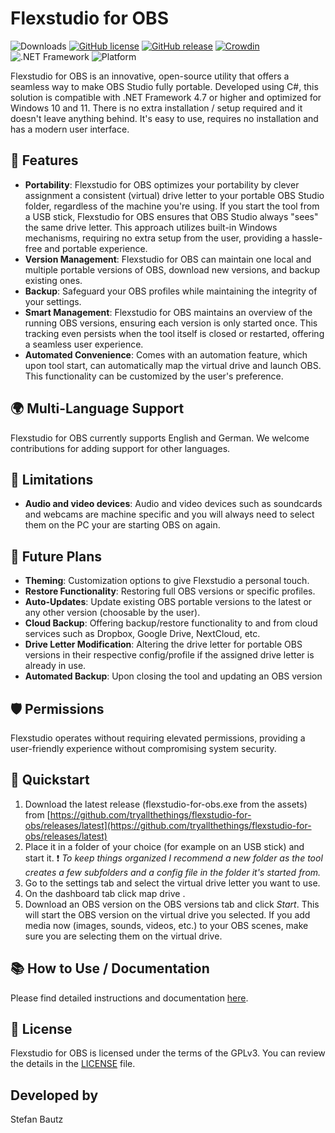 # Flexstudio for OBS

![Downloads](https://img.shields.io/github/downloads/tryallthethings/flexstudio-for-obs/total.svg?style=flat)
[![GitHub license](https://img.shields.io/github/license/tryallthethings/flexstudio-for-obs)](https://github.com/tryallthethings/flexstudio-for-obs/blob/main/LICENSE)
[![GitHub release](https://img.shields.io/github/release/tryallthethings/flexstudio-for-obs.svg)](https://GitHub.com/tryallthethings/flexstudio-for-obs/releases/)
[![Crowdin](https://badges.crowdin.net/flexstudio-for-obs/localized.svg)](https://crowdin.com/project/flexstudio-for-obs)
![.NET Framework](https://img.shields.io/badge/.NET%20Framework-4.7%2B-blue)
![Platform](https://img.shields.io/badge/platform-Windows%2010%20%7C%2011-lightgrey)

Flexstudio for OBS is an innovative, open-source utility that offers a seamless way to make OBS Studio fully portable. Developed using C#, this solution is compatible with .NET Framework 4.7 or higher and optimized for Windows 10 and 11. There is no extra installation / setup required and it doesn't leave anything behind. It's easy to use, requires no installation and has a modern user interface.

## 🌟 Features

- **Portability**: Flexstudio for OBS optimizes your portability by clever assignment a consistent (virtual) drive letter to your portable OBS Studio folder, regardless of the machine you're using. If you start the tool from a USB stick, Flexstudio for OBS ensures that OBS Studio always "sees" the same drive letter. This approach utilizes built-in Windows mechanisms, requiring no extra setup from the user, providing a hassle-free and portable experience. 
- **Version Management**: Flexstudio for OBS can maintain one local and multiple portable versions of OBS, download new versions, and backup existing ones.
- **Backup**: Safeguard your OBS profiles while maintaining the integrity of your settings.
- **Smart Management**: Flexstudio for OBS maintains an overview of the running OBS versions, ensuring each version is only started once. This tracking even persists when the tool itself is closed or restarted, offering a seamless user experience.
- **Automated Convenience**: Comes with an automation feature, which upon tool start, can automatically map the virtual drive and launch OBS. This functionality can be customized by the user's preference.

## 🌍 Multi-Language Support

Flexstudio for OBS currently supports English and German. We welcome contributions for adding support for other languages.

## 🛑 Limitations

- **Audio and video devices**: Audio and video devices such as soundcards and webcams are machine specific and you will always need to select them on the PC your are starting OBS on again.

## 🎨 Future Plans

- **Theming**: Customization options to give Flexstudio a personal touch.
- **Restore Functionality**: Restoring full OBS versions or specific profiles.
- **Auto-Updates**: Update existing OBS portable versions to the latest or any other version (choosable by the user).
- **Cloud Backup**: Offering backup/restore functionality to and from cloud services such as Dropbox, Google Drive, NextCloud, etc.
- **Drive Letter Modification**: Altering the drive letter for portable OBS versions in their respective config/profile if the assigned drive letter is already in use.
- **Automated Backup**: Upon closing the tool and updating an OBS version

## 🛡️ Permissions

Flexstudio operates without requiring elevated permissions, providing a user-friendly experience without compromising system security.

## 🚀 Quickstart

1. Download the latest release (flexstudio-for-obs.exe from the assets) from [https://github.com/tryallthethings/flexstudio-for-obs/releases/latest](https://github.com/tryallthethings/flexstudio-for-obs/releases/latest)
2. Place it in a folder of your choice (for example on an USB stick) and start it. ❗ *To keep things organized I recommend a new folder as the tool creates a few subfolders and a config file in the folder it's started from.* 
3. Go to the settings tab and select the virtual drive letter you want to use.
4. On the dashboard tab click map drive .
5. Download an OBS version on the OBS versions tab and click *Start*. This will start the OBS version on the virtual drive you selected. If you add media now (images, sounds, videos, etc.) to your OBS scenes, make sure you are selecting them on the virtual drive.

## 📚 How to Use / Documentation

Please find detailed instructions and documentation [here](https://tryallthethings.github.io/flexstudio-for-obs/).

## 📃 License

Flexstudio for OBS is licensed under the terms of the GPLv3. You can review the details in the [LICENSE](LICENSE) file.

## Developed by
Stefan Bautz
